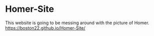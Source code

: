 # Homer-Site
This website is going to be messing around with the picture of Homer.
https://boston22.github.io/Homer-Site/
